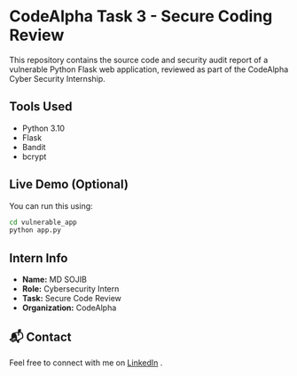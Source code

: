 # CodeAlpha Task 3 - Secure Coding Review

This repository contains the source code and security audit report of a vulnerable Python Flask web application, reviewed as part of the CodeAlpha Cyber Security Internship.

## Tools Used
- Python 3.10
- Flask
- Bandit
- bcrypt

## Live Demo (Optional)
You can run this using:
```bash
cd vulnerable_app
python app.py
```

## Intern Info
- **Name:** MD SOJIB
- **Role:** Cybersecurity Intern
- **Task:** Secure Code Review
- **Organization:** CodeAlpha

## 📬 Contact
Feel free to connect with me on [LinkedIn](https://linkedin.com/in/mdsojibcsr) .
